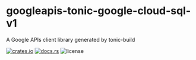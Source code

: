 # googleapis-tonic-google-cloud-sql-v1

A Google APIs client library generated by tonic-build

[![crates.io](https://img.shields.io/crates/v/googleapis-tonic-google-cloud-sql-v1)](https://crates.io/crates/googleapis-tonic-google-cloud-sql-v1)
[![docs.rs](https://img.shields.io/docsrs/googleapis-tonic-google-cloud-sql-v1)](https://docs.rs/googleapis-tonic-google-cloud-sql-v1)
![license](https://img.shields.io/crates/l/googleapis-tonic-google-cloud-sql-v1)
